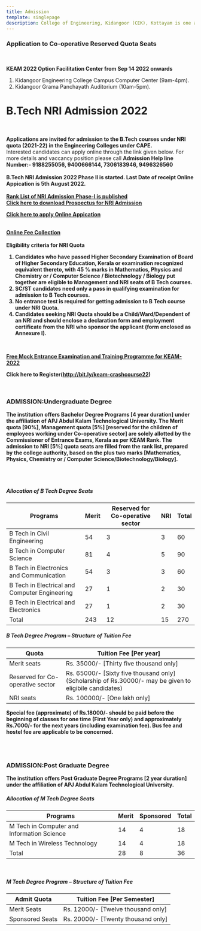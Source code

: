 ```yaml
---
title: Admission
template: singlepage
description: College of Engineering, Kidangoor (CEK), Kottayam is one among the premier institutions in the state. The college is governed by the Co-operative Academy of Professional Education established by the Government of Kerala. The admissions are based on the rank obtained by the students in the State Entrance examinations and functioning of the college is according to the rules and regulations formulated by the Government of Kerala.
---
```


<h3>Application to Co-operative Reserved Quota Seats </h3>
<br>
<!--
**Applications are invited for admission to the B.Tech Management Quota Seats (2021-22) reserved for children of Co-operative Sector employees in CAPE Engineering Colleges.**<br>
[Click here to download notification](Procedure_ApplicationForm_CapeEmployees_students.pdf)<br><br>
[Click here to download Certificate Proforma](Proforma_Co-operative_Sector_Certificate.pdf)<br><br>
<!--[Click here to Fees and other details](Details_Co-op._Reserved_seat.pdf)<br><br>
-->
<!--
<h3>B.Tech Lateral Entry Admission 2021 </h3>
<br>
**B.Tech Lateral Entry Entrance examination registration is open now. Apply at.** (https://admissions.dtekerala.gov.in)
<br>
<br>
<b>Last date for applying 09.10.2021</b><br>
-->
<!--
<h3>Application to Co-operative Reserved Quota Seats </h3>
<br>

# **Applications are invited for admission to the B.Tech Management Quota Seats (2020-21) reserved for children of Co-operative Sector employees in CAPE Engineering Colleges.**<br>
# For more details and vaccancy position please call **Admission Help line Number:- 9188255056**<br><br>
# [Click here to download application form](Applnform_Co-op-_Reserved_seat.pdf)<br><br>
# [Click here to download Certificate Proforma](Proforma_of_certificate.pdf)<br><br>
# [Click here to Fees and other details](Details_Co-op._Reserved_seat.pdf)<br><br>

#<h3>B.Tech NRI Admission 2020 </h3>
#<br>
#**Applications are invited for admission to the B.Tech courses under NRI quota (2020-21) in the Engineering Colleges under CAPE.**<br>
#Interested candidates can apply online through the link given below. For more details and vaccancy position please call **Admission Help line Number:- 9188255056**
#<br><br>
# [Click here to download Prospectus for NRI Admission](NRI_Prospectus_2020-2021.pdf)<br><br>
# [Click here to download Vacancy Position and Fee Structure for NRI Admission](NRI_2020-21_Vacancy_Position_Fee_Structure.pdf)<br><br>
# [Click here to apply Online Appication](https://forms.gle/peKwSHiG5HQyUp7o7)<br><br>
 
# **Eligibility criteria for NRI Quota**
**Applications are invited for admission to the B.Tech Management Quota Seats (2021-22) reserved for children of Co-operative Sector employees in CAPE Engineering Colleges.**<br>
<br>
[Click here to download Notification](Procedure_ApplicationForm_CapeEmployees_students.pdf)<br><br>
[Click here to download Certificate Proforma](Proforma_Co-operative_Sector_Certificate.pdf)<br><br>
-->
<!--[Click here to Fees and other details](Details_Co-op._Reserved_seat.pdf)<br><br>


<h3>B.Tech Lateral Entry Admission 2021 </h3>
<br>
B.Tech Lateral Entry Entrance examination registration is open now. Apply at
<br>
[www.admissions.dtekerala.gov.in](http://admissions.dtekerala.gov.in)
<br>
Last date for applying 09.10.2021<br>
<br>
Application fee Rs 750/- for general candidates and Rs. 375 for SC/ST candidates.
 <br>
 <br>

<h3>B.Tech NRI Admission 2021 </h3>
-->

<b>KEAM 2022 Option Facilitation Center from Sep 14 2022 onwards</b>
1. Kidangoor Engineering College Campus Computer Center (9am-4pm). 
2. Kidangoor Grama Panchayath Auditorium (10am-5pm).
<h1>B.Tech NRI Admission 2022 </h1>
<br>

**Applications are invited for admission to the B.Tech courses under NRI quota (2021-22) in the Engineering Colleges under CAPE.**<br>
Interested candidates can apply online through the link given below. For more details and vaccancy position please call **Admission Help line Number:- 9188255056, 9400666144, 7306183946, 9496326560**
<br><br>
<b>B.Tech NRI Admission 2022 Phase II is started. Last Date of receipt Online Appication is 5th August 2022.<br>
 <br>
[Rank List of NRI Admission Phase-I is published](RankList_NRI_Admission2022.pdf)<br>
[Click here to download Prospectus for NRI Admission](NRI_PROSPECTUS_2022-23.pdf)<br>
<!--[Click here to download Vacancy Position and Fee Structure for NRI Admission](NRI_2020-21_Vacancy_Position_Fee_Structure.pdf)<br><br> -->
[Click here to apply Online Appication](https://tinyurl.com/NRI2022KGR)<br><br>
<!--[NRI Decalration Form](Declaration_NRI.pdf)<br><br> -->
[Online Fee Collection](https://www.onlinesbi.sbi/sbicollect/icollecthome.htm?corpID=384580)
 <br>
 <br>
**Eligibility criteria for NRI Quota**

<ol>
<li>Candidates who have passed Higher Secondary Examination of Board of Higher Secondary Education, Kerala or examination recognized equivalent thereto, with 45 % marks in Mathematics, Physics and Chemistry or / Computer Science / Biotechnology / Biology put together are eligible to Management and NRI seats of B Tech courses.</li>
<li>SC/ST candidates need only a pass in qualifying examination for admission to B Tech courses.</li>
<li>No entrance test is required for getting admission to B Tech course under NRI Quota.</li>
<li>Candidates seeking NRI Quota should be a Child/Ward/Dependent of an NRI and should enclose a declaration form and employment certificate from the NRI who sponsor the applicant (form enclosed as Annexure I).</li>
</ol>
<br>

[Free Mock Entrance Examination and Training Programme for KEAM-2022](/docs/KEAM-22_pressRelease.pdf)

Click here to Register(http://bit.ly/keam-crashcourse22)
<!--[Free Mock Entrance Examination and Training Programme for KEAM-2021. Click here to Register](http://bit.ly/keam-mockentrance)-->
<br>
 
<h3>ADMISSION:Undergraduate Degree</h3>

The institution offers Bachelor Degree Programs [4 year duration] under the affiliation of APJ Abdul Kalam Technological University. The Merit quota [90%], Management quota [5%] [reserved for the children of employees working under Co-operative sector] are solely allotted by the Commissioner of Entrance Exams, Kerala as per KEAM Rank. The admission to NRI [5%] quota seats are filled from the rank list, prepared by the college authority, based on the plus two marks [Mathematics, Physics, Chemistry or / Computer Science/Biotechnology/Biology].

<br>
<br>
<h5>Allocation of B Tech Degree Seats</h5>

|  Programs |  Merit | Reserved for Co-operative sector| NRI      |  Total      |
|-----------------|-------|------------|-----|-------|
| B Tech in Civil Engineering |   54  |   3  |     3     |     60  |
| B Tech in Computer Science |  81  |   4   |      5    |   90  |
| B Tech in Electronics and Communication |  54  |  3  |  3  |  60  |
| B Tech in Electrical and Computer Engineering |  27  |  1  |  2  |  30  |
| B Tech in Electrical and Electronics |  27  |  1  |  2  |  30  |
| Total |  243  |  12  |  15  |  270  |

<h5>B Tech Degree Program – Structure of Tuition Fee</h5>

| Quota | Tuition Fee [Per year] |
|------------------|-----------------|
| Merit seats | Rs. 35000/- [Thirty five thousand only] |
| Reserved for Co-operative sector | Rs. 65000/- [Sixty five thousand only] (Scholarship of  Rs.30000/- may be given to eligibile candidates) |
| NRI seats | Rs. 100000/- [One lakh only] |

 Special fee (approximate) of Rs.18000/- should be paid before the beginning of classes for one time (**First Year only**) and approximately Rs.7000/- for the next years (including examination fee). Bus fee and hostel fee are applicable to be concerned.

 
<br>
<br>

<h3>ADMISSION:Post Graduate Degree</h3>

The institution offers Post Graduate Degree Programs [2 year duration] under the affiliation of APJ Abdul Kalam Technological University.

<h5>Allocation of M Tech Degree Seats</h5>

| Programs | Merit | Sponsored | Total |
|---------------|-------|-----------|-------|
| M Tech in Computer and Information Science | 14 | 4 | 18 |
| M Tech in Wireless Technology | 14 | 4 | 18 |
| Total | 28 | 8 | 36 |

<br>

<h5>M Tech Degree Program – Structure of Tuition Fee</h5>



| Admit Quota | Tuition Fee [Per Semester] |
|-----------------|------------------------------------|
| Merit Seats | Rs. 12000/- [Twelve thousand only] |
| Sponsored Seats | Rs. 20000/- [Twenty thousand only] |
